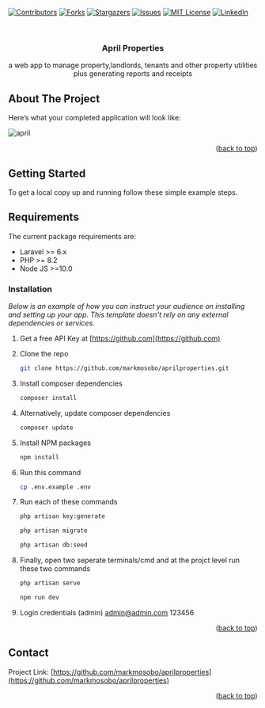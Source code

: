 <!-- PROJECT SHIELDS -->
<!--
*** I'm using markdown "reference style" links for readability.
*** Reference links are enclosed in brackets [ ] instead of parentheses ( ).
*** See the bottom of this document for the declaration of the reference variables
*** for contributors-url, forks-url, etc. This is an optional, concise syntax you may use.
*** https://www.markdownguide.org/basic-syntax/#reference-style-links
-->
[![Contributors][contributors-shield]][contributors-url]
[![Forks][forks-shield]][forks-url]
[![Stargazers][stars-shield]][stars-url]
[![Issues][issues-shield]][issues-url]
[![MIT License][license-shield]][license-url]
[![LinkedIn][linkedin-shield]][linkedin-url]

<!-- PROJECT LOGO -->
<br />
<div align="center">
  <a href="https://github.com/markmosobo/aprilproperties">
<!--     <img src="images/logo.png" alt="Logo" width="80" height="80"> -->
  </a>

  <h3 align="center"> April Properties</h3>

  <p align="center">
    a web app to manage property,landlords, tenants and other property utilities plus generating reports and receipts
    <br />

  </p>
</div>

<!-- ABOUT THE PROJECT -->
## About The Project
Here’s what your completed application will look like:

![april](https://github.com/user-attachments/assets/9af86db9-e335-4cc9-8be1-826606c4f858)


<p align="right">(<a href="#top">back to top</a>)</p>

<!-- GETTING STARTED -->
## Getting Started

To get a local copy up and running follow these simple example steps.

## Requirements

The current package requirements are:

- Laravel >= 6.x
- PHP >= 8.2
- Node JS >=10.0

### Installation

_Below is an example of how you can instruct your audience on installing and setting up your app. This template doesn't rely on any external dependencies or services._

1. Get a free API Key at [https://github.com](https://github.com)
2. Clone the repo
   ```sh
   git clone https://github.com/markmosobo/aprilproperties.git
   ```
3. Install composer dependencies
   ```sh
   composer install
   ```
3. Alternatively, update composer dependencies
   ```sh
   composer update
   ```
4. Install NPM packages
   ```sh
   npm install
   ```
5. Run this command
   ```sh
   cp .env.example .env
   ```

6. Run each of these commands 
   ```sh
   php artisan key:generate
   ```
   ```sh
   php artisan migrate
   ```
   ```sh
   php artisan db:seed
   ```   
7. Finally, open two seperate terminals/cmd and at the projct level run these two commands 
   ```sh
   php artisan serve
   ```
   ```sh
   npm run dev
   ```  
8. Login credentials (admin)
    admin@admin.com
    123456   
<p align="right">(<a href="#top">back to top</a>)</p>

<!-- CONTACT -->
## Contact

<!-- Your Name - [@your_twitter](https://twitter.com/markmosobo) - email@example.com
 -->
Project Link: [https://github.com/markmosobo/aprilproperties](https://github.com/markmosobo/aprilproperties)

<p align="right">(<a href="#top">back to top</a>)</p>

<!-- MARKDOWN LINKS & IMAGES -->
<!-- https://www.markdownguide.org/basic-syntax/#reference-style-links -->
[contributors-shield]: https://img.shields.io/github/contributors/markmosobo/aprilproperties.svg?style=for-the-badge
[contributors-url]: https://github.com/markmosobo/aprilproperties/graphs/contributors
[forks-shield]: https://img.shields.io/github/forks/markmosobo/aprilproperties.svg?style=for-the-badge
[forks-url]: https://github.com/markmosobo/aprilproperties/network/members
[stars-shield]: https://img.shields.io/github/stars/markmosobo/aprilproperties.svg?style=for-the-badge
[stars-url]: https://github.com/markmosobo/aprilproperties/stargazers
[issues-shield]: https://img.shields.io/github/issues/markmosobo/aprilproperties.svg?style=for-the-badge
[issues-url]: https://github.com/markmosobo/aprilproperties/issues
[license-shield]: https://img.shields.io/github/license/markmosobo/aprilproperties.svg?style=for-the-badge
[license-url]: https://github.com/markmosobo/aprilproperties/LICENSE.txt
[linkedin-shield]: https://img.shields.io/badge/-LinkedIn-black.svg?style=for-the-badge&logo=linkedin&colorB=555
[linkedin-url]: https://linkedin.com/in/mark-mosobo
[product-screenshot]: images/screenshot.png
